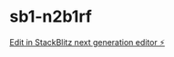 # sb1-n2b1rf

[Edit in StackBlitz next generation editor ⚡️](https://stackblitz.com/~/github.com/halc8312/sb1-n2b1rf)